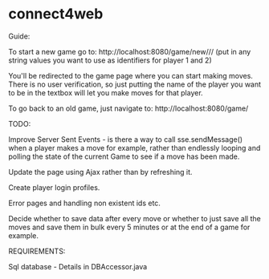 # connect4web

Guide:

To start a new game go to:
 http://localhost:8080/game/new/<player1name>/<player2name>/  (put in any string values you want to use as identifiers for player 1 and 2)
 
You'll be redirected to the game page where you can start making moves.
There is no user verification, so just putting the name of the player you want to be in the textbox will let you make moves for that player.

To go back to an old game, just navigate to:
http://localhost:8080/game/<game id>

TODO:

Improve Server Sent Events - is there a way to call sse.sendMessage() when a player makes a move for example, rather than endlessly looping and polling the state of the current Game to see if a move has been made.

Update the page using Ajax rather than by refreshing it.

Create player login profiles.

Error pages and handling non existent ids etc.

Decide whether to save data after every move or whether to just save all the moves and save them in bulk every 5 minutes or at the end of a game for example.

REQUIREMENTS:

Sql database - Details in DBAccessor.java
